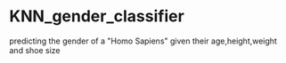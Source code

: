 # KNN_gender_classifier
predicting the gender of a "Homo Sapiens" given their age,height,weight and shoe size
